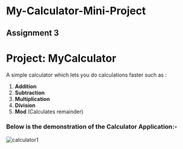 # My-Calculator-Mini-Project


## Assignment 3
# Project: MyCalculator  

A simple calculator which lets you do calculations faster such as :
1. **Addition**
 2. **Subtraction**
3. **Multiplication**
4. **Division**
5. **Mod**
      (Calculates remainder)     
 ### Below is the demonstration of the Calculator Application:-
 
 
![calculator1](https://user-images.githubusercontent.com/64718956/86901887-d6844000-c12a-11ea-8f1e-348ebcd5f882.gif)
